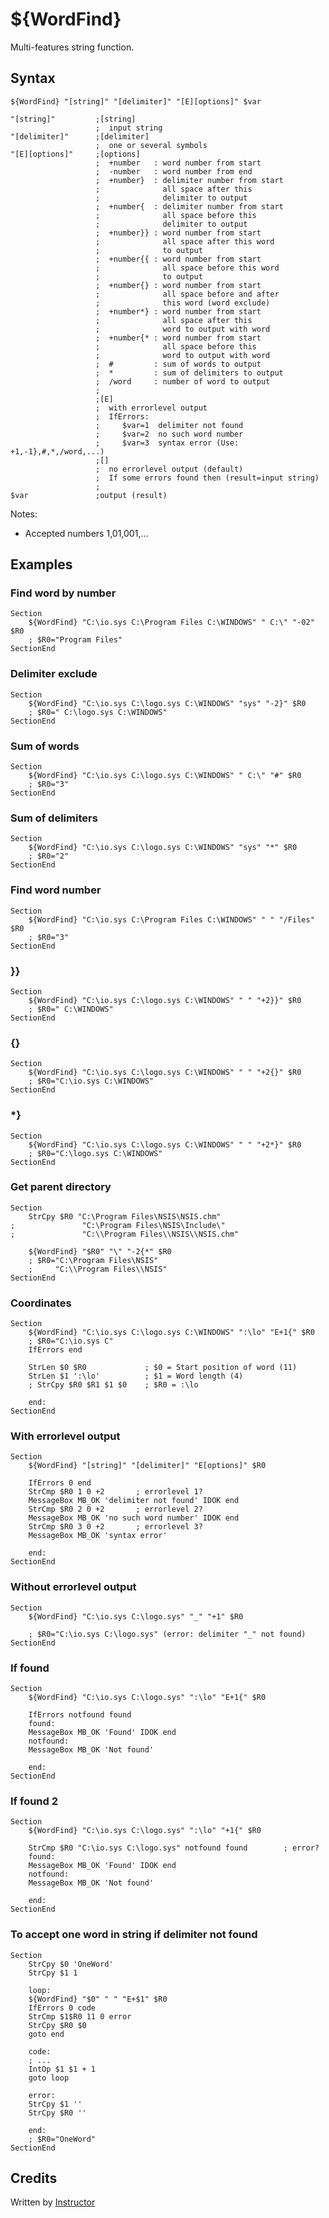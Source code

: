 # ${WordFind}

Multi-features string function.

## Syntax

    ${WordFind} "[string]" "[delimiter]" "[E][options]" $var

    "[string]"         ;[string]
                       ;  input string
    "[delimiter]"      ;[delimiter]
                       ;  one or several symbols
    "[E][options]"     ;[options]
                       ;  +number   : word number from start
                       ;  -number   : word number from end
                       ;  +number}  : delimiter number from start
                       ;              all space after this
                       ;              delimiter to output
                       ;  +number{  : delimiter number from start
                       ;              all space before this
                       ;              delimiter to output
                       ;  +number}} : word number from start
                       ;              all space after this word
                       ;              to output
                       ;  +number{{ : word number from start
                       ;              all space before this word
                       ;              to output
                       ;  +number{} : word number from start
                       ;              all space before and after
                       ;              this word (word exclude)
                       ;  +number*} : word number from start
                       ;              all space after this
                       ;              word to output with word
                       ;  +number{* : word number from start
                       ;              all space before this
                       ;              word to output with word
                       ;  #         : sum of words to output
                       ;  *         : sum of delimiters to output
                       ;  /word     : number of word to output
                       ;
                       ;[E]
                       ;  with errorlevel output
                       ;  IfErrors:
                       ;     $var=1  delimiter not found
                       ;     $var=2  no such word number
                       ;     $var=3  syntax error (Use: +1,-1},#,*,/word,...)
                       ;[]
                       ;  no errorlevel output (default)
                       ;  If some errors found then (result=input string)
                       ;
    $var               ;output (result)

Notes:

- Accepted numbers 1,01,001,...

## Examples

### Find word by number

    Section
        ${WordFind} "C:\io.sys C:\Program Files C:\WINDOWS" " C:\" "-02" $R0
        ; $R0="Program Files"
    SectionEnd

### Delimiter exclude

    Section
        ${WordFind} "C:\io.sys C:\logo.sys C:\WINDOWS" "sys" "-2}" $R0
        ; $R0=" C:\logo.sys C:\WINDOWS"
    SectionEnd

### Sum of words

    Section
        ${WordFind} "C:\io.sys C:\logo.sys C:\WINDOWS" " C:\" "#" $R0
        ; $R0="3"
    SectionEnd

### Sum of delimiters

    Section
        ${WordFind} "C:\io.sys C:\logo.sys C:\WINDOWS" "sys" "*" $R0
        ; $R0="2"
    SectionEnd

### Find word number

    Section
        ${WordFind} "C:\io.sys C:\Program Files C:\WINDOWS" " " "/Files" $R0
        ; $R0="3"
    SectionEnd

### }}

    Section
        ${WordFind} "C:\io.sys C:\logo.sys C:\WINDOWS" " " "+2}}" $R0
        ; $R0=" C:\WINDOWS"
    SectionEnd

### {}

    Section
        ${WordFind} "C:\io.sys C:\logo.sys C:\WINDOWS" " " "+2{}" $R0
        ; $R0="C:\io.sys C:\WINDOWS"
    SectionEnd

### *}

    Section
        ${WordFind} "C:\io.sys C:\logo.sys C:\WINDOWS" " " "+2*}" $R0
        ; $R0="C:\logo.sys C:\WINDOWS"
    SectionEnd

### Get parent directory

    Section
        StrCpy $R0 "C:\Program Files\NSIS\NSIS.chm"
    ;               "C:\Program Files\NSIS\Include\"
    ;               "C:\\Program Files\\NSIS\\NSIS.chm"

        ${WordFind} "$R0" "\" "-2{*" $R0
        ; $R0="C:\Program Files\NSIS"
        ;     "C:\\Program Files\\NSIS"
    SectionEnd

### Coordinates

    Section
        ${WordFind} "C:\io.sys C:\logo.sys C:\WINDOWS" ":\lo" "E+1{" $R0
        ; $R0="C:\io.sys C"
        IfErrors end

        StrLen $0 $R0             ; $0 = Start position of word (11)
        StrLen $1 ':\lo'          ; $1 = Word length (4)
        ; StrCpy $R0 $R1 $1 $0    ; $R0 = :\lo

        end:
    SectionEnd

### With errorlevel output

    Section
        ${WordFind} "[string]" "[delimiter]" "E[options]" $R0

        IfErrors 0 end
        StrCmp $R0 1 0 +2       ; errorlevel 1?
        MessageBox MB_OK 'delimiter not found' IDOK end
        StrCmp $R0 2 0 +2       ; errorlevel 2?
        MessageBox MB_OK 'no such word number' IDOK end
        StrCmp $R0 3 0 +2       ; errorlevel 3?
        MessageBox MB_OK 'syntax error'

        end:
    SectionEnd

### Without errorlevel output

    Section
        ${WordFind} "C:\io.sys C:\logo.sys" "_" "+1" $R0

        ; $R0="C:\io.sys C:\logo.sys" (error: delimiter "_" not found)
    SectionEnd

### If found

    Section
        ${WordFind} "C:\io.sys C:\logo.sys" ":\lo" "E+1{" $R0

        IfErrors notfound found
        found:
        MessageBox MB_OK 'Found' IDOK end
        notfound:
        MessageBox MB_OK 'Not found'

        end:
    SectionEnd

### If found 2

    Section
        ${WordFind} "C:\io.sys C:\logo.sys" ":\lo" "+1{" $R0

        StrCmp $R0 "C:\io.sys C:\logo.sys" notfound found        ; error?
        found:
        MessageBox MB_OK 'Found' IDOK end
        notfound:
        MessageBox MB_OK 'Not found'

        end:
    SectionEnd

### To accept one word in string if delimiter not found

    Section
        StrCpy $0 'OneWord'
        StrCpy $1 1

        loop:
        ${WordFind} "$0" " " "E+$1" $R0
        IfErrors 0 code
        StrCmp $1$R0 11 0 error
        StrCpy $R0 $0
        goto end

        code:
        ; ...
        IntOp $1 $1 + 1
        goto loop

        error:
        StrCpy $1 ''
        StrCpy $R0 ''

        end:
        ; $R0="OneWord"
    SectionEnd

## Credits

Written by [Instructor][1]

[1]: http://nsis.sourceforge.net/User:Instructor